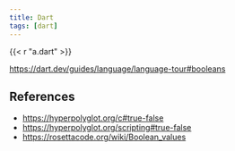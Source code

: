 ```yaml
---
title: Dart
tags: [dart]
---
```


{{< r "a.dart" >}}

<https://dart.dev/guides/language/language-tour#booleans>

## References

- <https://hyperpolyglot.org/c#true-false>
- <https://hyperpolyglot.org/scripting#true-false>
- <https://rosettacode.org/wiki/Boolean_values>

